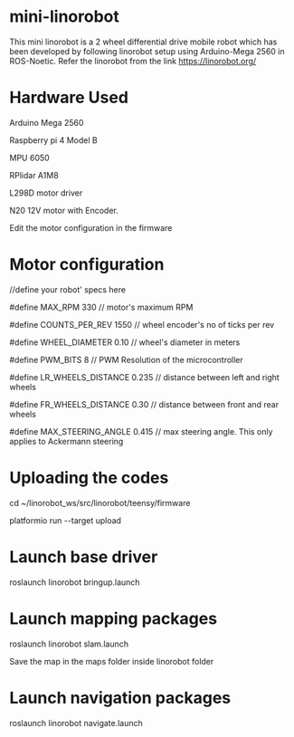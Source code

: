 # mini-linorobot
This mini linorobot is a 2 wheel differential drive mobile robot which has been developed by following linorobot setup using Arduino-Mega 2560 in ROS-Noetic.
Refer the linorobot from the link https://linorobot.org/


# Hardware Used
Arduino Mega 2560

Raspberry pi 4 Model B

MPU 6050

RPlidar A1M8

L298D motor driver

N20 12V motor with Encoder.




Edit the motor configuration in the firmware

# Motor configuration

//define your robot' specs here

#define MAX_RPM 330               // motor's maximum RPM

#define COUNTS_PER_REV 1550       // wheel encoder's no of ticks per rev

#define WHEEL_DIAMETER 0.10       // wheel's diameter in meters

#define PWM_BITS 8                // PWM Resolution of the microcontroller

#define LR_WHEELS_DISTANCE 0.235  // distance between left and right wheels

#define FR_WHEELS_DISTANCE 0.30   // distance between front and rear wheels

#define MAX_STEERING_ANGLE 0.415  // max steering angle. This only applies to Ackermann steering

# Uploading the codes

cd ~/linorobot_ws/src/linorobot/teensy/firmware

platformio run --target upload


# Launch base driver

roslaunch linorobot bringup.launch

# Launch mapping packages

roslaunch linorobot slam.launch

Save the map in the maps folder inside linorobot folder

# Launch navigation packages

roslaunch linorobot navigate.launch




